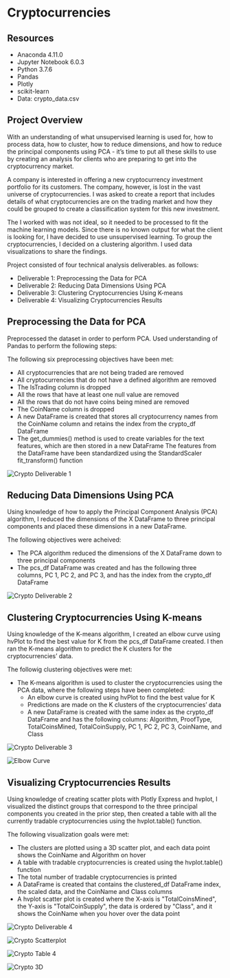 # Cryptocurrencies

## Resources
- Anaconda 4.11.0
- Jupyter Notebook 6.0.3
- Python 3.7.6
- Pandas
- Plotly
- scikit-learn
- Data:  crypto_data.csv

## Project Overview

With an understanding of what unsupervised learning is used for, how to process data, how to cluster, how to reduce dimensions, and how to reduce the principal components using PCA - it’s time to put all these skills to use by creating an analysis for clients who are preparing to get into the cryptocurrency market.

A company is interested in offering a new cryptocurrency investment portfolio for its customers. The company, however, is lost in the vast universe of cryptocurrencies. I was asked to create a report that includes details of what cryptocurrencies are on the trading market and how they could be grouped to create a classification system for this new investment.

The I worked with was not ideal, so it needed to be processed to fit the machine learning models. Since there is no known output for what the client is looking for, I have decided to use unsupervised learning. To group the cryptocurrencies, I decided on a clustering algorithm. I used data visualizations to share the findings.

Project consisted of four technical analysis deliverables. as follows:

- Deliverable 1: Preprocessing the Data for PCA
- Deliverable 2: Reducing Data Dimensions Using PCA
- Deliverable 3: Clustering Cryptocurrencies Using K-means
- Deliverable 4: Visualizing Cryptocurrencies Results

## Preprocessing the Data for PCA 

Preprocessed the dataset in order to perform PCA.  Used understanding of Pandas to perform the following steps:

The following six preprocessing objectives have been met:

- All cryptocurrencies that are not being traded are removed 
- All cryptocurrencies that do not have a defined algorithm are removed 
- The IsTrading column is dropped 
- All the rows that have at least one null value are removed 
- All the rows that do not have coins being mined are removed 
- The CoinName column is dropped 
- A new DataFrame is created that stores all cryptocurrency names from the CoinName column and retains the index from the crypto_df DataFrame 
- The get_dummies() method is used to create variables for the text features, which are then stored in a new DataFrame
The features from the DataFrame have been standardized using the StandardScaler fit_transform() function 

![Crypto Deliverable 1](https://github.com/PatriciaCB1/Cryptocurrencies/blob/main/Images/Crypto%20Deliverable%201.png) 

## Reducing Data Dimensions Using PCA

Using knowledge of how to apply the Principal Component Analysis (PCA) algorithm, I reduced the dimensions of the X DataFrame to three principal components and placed these dimensions in a new DataFrame.

The following objectives were acheived:

- The PCA algorithm reduced the dimensions of the X DataFrame down to three principal components 
- The pcs_df DataFrame was created and has the following three columns, PC 1, PC 2, and PC 3, and has the index from the crypto_df DataFrame 

![Crypto Deliverable 2](https://github.com/PatriciaCB1/Cryptocurrencies/blob/main/Images/Crypto%20Deliverable%202.png) 

## Clustering Cryptocurrencies Using K-means

Using knowledge of the K-means algorithm, I created an elbow curve using hvPlot to find the best value for K from the pcs_df DataFrame created. I then ran the K-means algorithm to predict the K clusters for the cryptocurrencies’ data.

The followig clustering objectives were met:

- The K-means algorithm is used to cluster the cryptocurrencies using the PCA data, where the following steps have been completed:
    - An elbow curve is created using hvPlot to find the best value for K 
    - Predictions are made on the K clusters of the cryptocurrencies’ data 
    - A new DataFrame is created with the same index as the crypto_df DataFrame and has the following columns: Algorithm, ProofType, TotalCoinsMined, TotalCoinSupply, PC 1, PC 2, PC 3, CoinName, and Class 

![Crypto Deliverable 3](https://github.com/PatriciaCB1/Cryptocurrencies/blob/main/Images/Crypto%20Deliverable%203.png) 

![Elbow Curve](https://github.com/PatriciaCB1/Cryptocurrencies/blob/main/Images/Elbow%20Curve.png) 

## Visualizing Cryptocurrencies Results

Using knowledge of creating scatter plots with Plotly Express and hvplot, I visualized the distinct groups that correspond to the three principal components you created in the prior step, then created a table with all the currently tradable cryptocurrencies using the hvplot.table() function.

The following visualization goals were met:

- The clusters are plotted using a 3D scatter plot, and each data point shows the CoinName and Algorithm on hover 
- A table with tradable cryptocurrencies is created using the hvplot.table() function 
- The total number of tradable cryptocurrencies is printed 
- A DataFrame is created that contains the clustered_df DataFrame index, the scaled data, and the CoinName and Class columns 
- A hvplot scatter plot is created where the X-axis is "TotalCoinsMined", the Y-axis is "TotalCoinSupply", the data is ordered by "Class", and it shows the CoinName when you hover over the data point 

![Crypto Deliverable 4](https://github.com/PatriciaCB1/Cryptocurrencies/blob/main/Images/Crypto%20Deliverable%204.png) 

![Crypto Scatterplot](https://github.com/PatriciaCB1/Cryptocurrencies/blob/main/Images/Crypto%20scatterplot.png) 

![Crypto Table 4](https://github.com/PatriciaCB1/Cryptocurrencies/blob/main/Images/Crypto%20Table%204.png) 

![Crypto 3D](https://github.com/PatriciaCB1/Cryptocurrencies/blob/main/Images/Crypto%203D.png)

